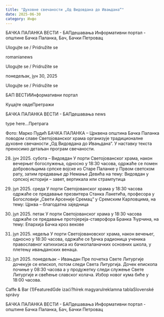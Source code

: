 ```yaml
---
title: "Духовне свечаности „Од Видовдана до Ивањдана“"
date: 2025-06-30
category: Инфо
---
```


БАЧКА ПАЛАНКА ВЕСТИ - БАПдешавања Информативни портал - општине Бачка Паланка, Бач, Бачки Петровац

Ulogujte se / Pridružite se

romanianews

Ulogujte se / Pridružite se

понедељак, јун 30, 2025

Ulogujte se / Pridružite se

БАП ВЕСТИИнформативни портал

Куцајте овдеПретражи

БАЧКА ПАЛАНКА ВЕСТИ - БАПдешавања news

type here...Претрага

Фото: Марко Пудић
            БАЧКА ПАЛАНКА – Црквена општина Бачка Паланка поводом славе Светојованског храма организује традиционалне духовне свечаности „Од Видовдана до Ивањдана“. У наставку текста преносимо детаљан програм свечаности.

28. јун 2025. субота – Видовдан
У порти Светојованског храма, након вечерњег богослужења, односно у 18:30 часова, одржаће се помен добровољцима српске војске из Старе Паланке у Првом светском рату, затим предавање др Немање Девића на тему: Видовдан у српској историји – завет, вертикала или стрампутица
2. јул 2025. среда
У порти Светојованског храма у 18:30 часова одржаће се предавање презвитера Станка Лакетића, професора у Богословији „Свети Арсеније Сремац“ у Сремским Карловцима, на тему: Црква – благодатна заједница


4. јул 2025. петак
У порти Светојованског храма у 18:30 часова одржаће се предавање протојереја-ставрофора Бранка Ћурчина, на тему: Епархија Бачка кроз векове


6. јул 2025. недеља
У порти Светојовановског храма, након вечењег, односно у 18:30 часова, одржаће се ђачка радионица ученика православног катихизиса из бачкопаланачких основних школа, у плетењу ивањданских венаца.
7. јул 2025. понедељак – Ивањдан
Пре почетка Свете Литургије дочекује се епископ, потом следи Света Литургија. Дочек епископа почиње у 08:30 часова а у продужетку следи служење Свете Литургије и свећење славског колача. Избор новог кума биће у 18:00 часова.

Caffe & Bar (1)FeaturedGde izaći?hírek magyarulreklamna tablaSlovenské správy

БАЧКА ПАЛАНКА ВЕСТИ - БАПдешавања Информативни портал - општине Бачка Паланка, Бач, Бачки Петровац
